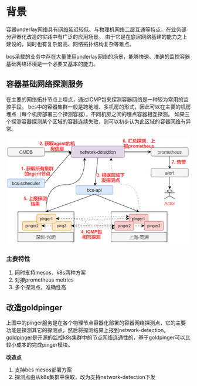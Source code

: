 # 背景
容器underlay网络具有网络延迟较低、与物理机网络二层互通等特点，在业务部分容器化改造的实践中有广泛的应用场景。
由于它是在底层网络基建的能力之上建设的，同时也有复杂度高、网络拓扑结构复杂等难点。

bcs承载的业务中存在大量使用underlay网络的场景，能够快速、准确的监控容器基础网络环境是一个必要又基本的能力。

## 容器基础网络探测服务
在主要的网络拓扑节点上埋点，通过ICMP包来探测容器网络是一种较为常用的监控手段。
bcs中的容器集群一般是跨地域、多机房的形式，因此可以在主要的机房埋点（每个机房部署三个探测容器），不同机房之间的埋点容器相互探测。
如果三个探测容器探测某个区域的容器连续失败，则可以初步认为此区域的容器网络有异常。

![容器基础网络探测服务架构图](./network-detection.png)

### 主要特性
1. 同时支持mesos、k8s两种方案
2. 对接prometheus metrics
3. 多个探测点，准确性高

## 改造goldpinger
上图中的pinger服务是在各个物理节点容器化部署的容器网络探测点，它的主要功能是探测其它的探测点，然后将探测结果上报到network-detection。
 [goldpinger](https://github.com/bloomberg/goldpinger)是开源的监控k8s集群中的节点网络连通性的，基于goldpinger可以比较小成本的完成pinger模块。
 
**改造点**
1. 支持bcs mesos部署方案
2. 探测点由从k8s集群中获取，改为支持network-detection下发






